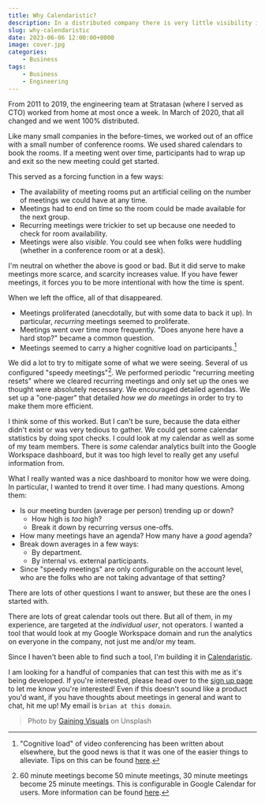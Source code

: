 ```yaml
---
title: Why Calendaristic?
description: In a distributed company there is very little visibility into how much time is spent in meetings.
slug: why-calendaristic
date: 2023-06-06 12:00:00+0000
image: cover.jpg
categories:
    - Business
tags:
    - Business
    - Engineering
---
```


From 2011 to 2019, the engineering team at Stratasan (where I served as CTO) worked
from home at most once a week. In March of 2020, that all changed and we went
100% distributed.

Like many small companies in the before-times, we worked out of an office with
a small number of conference rooms. We used shared calendars to book the
rooms. If a meeting went over time, participants had to wrap up and
exit so the new meeting could get started.

This served as a forcing function in a few ways:

- The availability of meeting rooms put an artificial ceiling on the number of
  meetings we could have at any time.
- Meetings had to end on time so the room could be made available for the next
  group.
- Recurring meetings were trickier to set up because one needed to check for room
  availability.
- Meetings were also _visible_. You could see when folks were huddling (whether in
  a conference room or at a desk).

I'm neutral on whether the above is good or bad. But it did serve to make
meetings more scarce, and scarcity increases value. If you have fewer meetings,
it forces you to be more intentional with how the time is spent.

When we left the office, all of that disappeared.

- Meetings proliferated (anecdotally, but with some data to back it
  up). In particular, _recurring_ meetings seemed to proliferate.
- Meetings went over time more frequently. "Does anyone here have a hard stop?"
  became a common question.
- Meetings seemed to carry a higher cognitive load on participants.[^load]

We did a lot to try to mitigate some of what we were seeing. Several of us
configured "speedy meetings"[^speedy]. We performed periodic "recurring meeting
resets" where we cleared recurring meetings and only set up the ones we thought
were absolutely necessary. We encouraged detailed agendas. We set up a
"one-pager" that detailed _how we do meetings_ in order to try to make them more
efficient.

I think some of this worked. But I can't be sure, because the data either didn't
exist or was very tedious to gather. We could get some calendar statistics by doing spot checks.
I could look at my calendar as well as some of my team members. There is _some_
calendar analytics built into the Google Workspace dashboard, but it was too
high level to really get any useful information from.

What I really wanted was a nice dashboard to monitor how we were doing. In
particular, I wanted to trend it over time. I had many questions. Among them:

- Is our meeting burden (average per person) trending up or down?
    - How high is _too_ high?
    - Break it down by recurring versus one-offs.
- How many meetings have an agenda? How many have a _good_ agenda?
- Break down averages in a few ways:
    - By department.
    - By internal vs. external participants.
- Since "speedy meetings" are only configurable on the account level, who are
  the folks who are not taking advantage of that setting?

There are lots of other questions I want to answer, but these are the ones I
started with.

There are lots of great calendar tools out there. But all of them, in my
experience, are targeted at the _individual user_, not operators. I wanted a
tool that would look at my Google Workspace domain and run the analytics on
everyone in the company, not just me and/or my team.

Since I haven't been able to find such a tool, I'm building it in
[Calendaristic](https://calendaristic.com).

I am looking for a handful of companies that can test this with me as it's being
developed. If you're interested, please head over to the [sign up
page](https://calendaristic.com/signup/) to let me know you're interested! Even
if this doesn't sound like a product you'd want, if you have thoughts about
meetings in general and want to chat, hit me up! My email is `brian at this
domain`.

[^speedy]: 60 minute meetings become 50 minute meetings, 30 minute meetings
become 25 minute meetings. This is configurable in Google Calendar for users.
More information can be found
[here](https://blog.google/products/calendar/make-most-your-day-7-google-calendar-tips/).
[^load]: "Cognitive load" of video conferencing has been written about
  elsewhere, but the good news is that it was one of the easier things to
  alleviate. Tips on this can be found
  [here](https://news.stanford.edu/2021/02/23/four-causes-zoom-fatigue-solutions/).

> Photo by [Gaining Visuals](https://unsplash.com/@gainingvisuals?utm_source=unsplash&utm_medium=referral&utm_content=creditCopyText) on Unsplash
